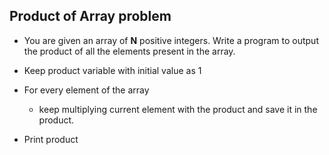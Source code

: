 ## Product of Array problem

- You are given an array of **N** positive integers. Write a program to output the product of all the elements present in the array.

- Keep product variable with initial value as 1

- For every element of the array

  -  keep multiplying current element with the product and save it in the product.

- Print product

  ​